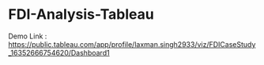 # FDI-Analysis-Tableau

Demo Link : https://public.tableau.com/app/profile/laxman.singh2933/viz/FDICaseStudy_16352666754620/Dashboard1
